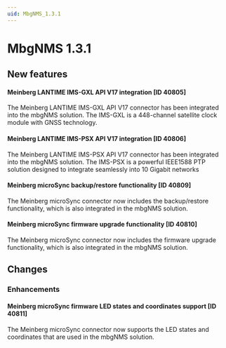 ```yaml
---
uid: MbgNMS_1.3.1
---
```


# MbgNMS 1.3.1

## New features

#### Meinberg LANTIME IMS-GXL API V17 integration [ID 40805]

The Meinberg LANTIME IMS-GXL API V17 connector has been integrated into the mbgNMS solution. The IMS-GXL is a 448-channel satellite clock module with GNSS technology.

#### Meinberg LANTIME IMS-PSX API V17 integration [ID 40806]

The Meinberg LANTIME IMS-PSX API V17 connector has been integrated into the mbgNMS solution. The IMS-PSX is a powerful IEEE1588 PTP solution designed to integrate seamlessly into 10 Gigabit networks

#### Meinberg microSync backup/restore functionality [ID 40809]

​The Meinberg microSync connector now includes the backup/restore functionality, which is also integrated in the mbgNMS solution.

#### Meinberg microSync firmware upgrade functionality [ID 40810]

​The Meinberg microSync connector now includes the firmware upgrade functionality, which is also integrated in the mbgNMS solution.

## Changes

### Enhancements

#### Meinberg microSync firmware LED states and coordinates support [ID 40811]

​​The Meinberg microSync connector now supports the LED states and coordinates that are used in the mbgNMS solution.
